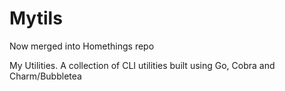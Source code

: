 # Mytils

Now merged into Homethings repo

My Utilities. A collection of CLI utilities built using Go, Cobra and Charm/Bubbletea
